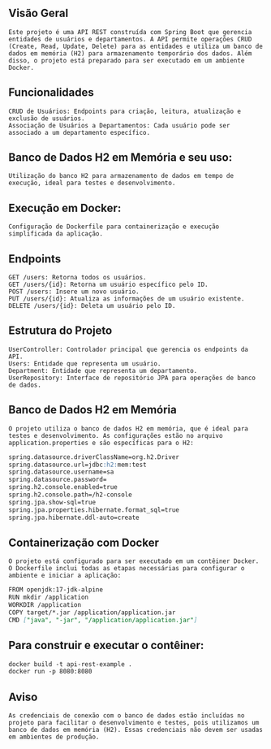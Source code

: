 ## Visão Geral
    Este projeto é uma API REST construída com Spring Boot que gerencia entidades de usuários e departamentos. A API permite operações CRUD (Create, Read, Update, Delete) para as entidades e utiliza um banco de dados em memória (H2) para armazenamento temporário dos dados. Além disso, o projeto está preparado para ser executado em um ambiente Docker.

## Funcionalidades
    CRUD de Usuários: Endpoints para criação, leitura, atualização e exclusão de usuários.
    Associação de Usuários a Departamentos: Cada usuário pode ser associado a um departamento específico.

## Banco de Dados H2 em Memória e seu uso: 
    Utilização do banco H2 para armazenamento de dados em tempo de execução, ideal para testes e desenvolvimento.

## Execução em Docker: 
    Configuração de Dockerfile para containerização e execução simplificada da aplicação.

## Endpoints
    GET /users: Retorna todos os usuários.
    GET /users/{id}: Retorna um usuário específico pelo ID.
    POST /users: Insere um novo usuário.
    PUT /users/{id}: Atualiza as informações de um usuário existente.
    DELETE /users/{id}: Deleta um usuário pelo ID.

## Estrutura do Projeto
    UserController: Controlador principal que gerencia os endpoints da API.
    Users: Entidade que representa um usuário.
    Department: Entidade que representa um departamento.
    UserRepository: Interface de repositório JPA para operações de banco de dados.

## Banco de Dados H2 em Memória
    O projeto utiliza o banco de dados H2 em memória, que é ideal para testes e desenvolvimento. As configurações estão no arquivo application.properties e são específicas para o H2:

```md
spring.datasource.driverClassName=org.h2.Driver
spring.datasource.url=jdbc:h2:mem:test
spring.datasource.username=sa
spring.datasource.password=
spring.h2.console.enabled=true
spring.h2.console.path=/h2-console
spring.jpa.show-sql=true
spring.jpa.properties.hibernate.format_sql=true
spring.jpa.hibernate.ddl-auto=create
```

## Containerização com Docker
    O projeto está configurado para ser executado em um contêiner Docker. O Dockerfile inclui todas as etapas necessárias para configurar o ambiente e iniciar a aplicação:

```md
FROM openjdk:17-jdk-alpine
RUN mkdir /application
WORKDIR /application
COPY target/*.jar /application/application.jar
CMD ["java", "-jar", "/application/application.jar"]
```

## Para construir e executar o contêiner:
```md
docker build -t api-rest-example .
docker run -p 8080:8080 
```

## Aviso
    As credenciais de conexão com o banco de dados estão incluídas no projeto para facilitar o desenvolvimento e testes, pois utilizamos um banco de dados em memória (H2). Essas credenciais não devem ser usadas em ambientes de produção.
